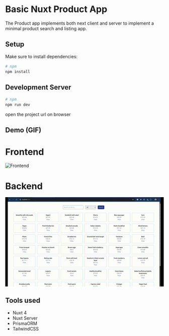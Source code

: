 # Basic Nuxt Product App

The Product app implements both next client and server to implement a minimal product search and listing app.

## Setup

Make sure to install dependencies:

```bash
# npm
npm install
```

## Development Server

```bash
# npm
npm run dev
```

open the project url on browser

## Demo (GIF)

# Frontend

![Frontend](./info//Frontend-demo.gif)

# Backend

![Backend](./info/Backend-demo.gif)

## Tools used

- Nuxt 4
- Nuxt Server
- PrismaORM
- TailwindCSS
